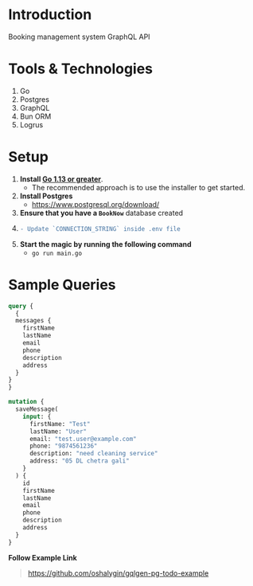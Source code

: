 # Introduction

Booking management system GraphQL API

# Tools & Technologies

1. Go
2. Postgres
3. GraphQL
4. Bun ORM
5. Logrus

# Setup

1. **Install [Go 1.13 or greater](https://dl.google.com/go/go1.13.darwin-amd64.pkg)**.
   - The recommended approach is to use the installer to get started.
2. **Install Postgres**
   - https://www.postgresql.org/download/
3. **Ensure that you have a `BookNow`** database created
4. ```diff
   - Update `CONNECTION_STRING` inside .env file
   ```
5. **Start the magic by running the following command**
   - `go run main.go`

# Sample Queries

```graphql
query {
  {
  messages {
    firstName
    lastName
    email
    phone
    description
    address
  }
}
}
```

```graphql
mutation {
  saveMessage(
    input: {
      firstName: "Test"
      lastName: "User"
      email: "test.user@example.com"
      phone: "9874561236"
      description: "need cleaning service"
      address: "05 DL chetra gali"
    }
  ) {
    id
    firstName
    lastName
    email
    phone
    description
    address
  }
}
```

**Follow Example Link**

> https://github.com/oshalygin/gqlgen-pg-todo-example
